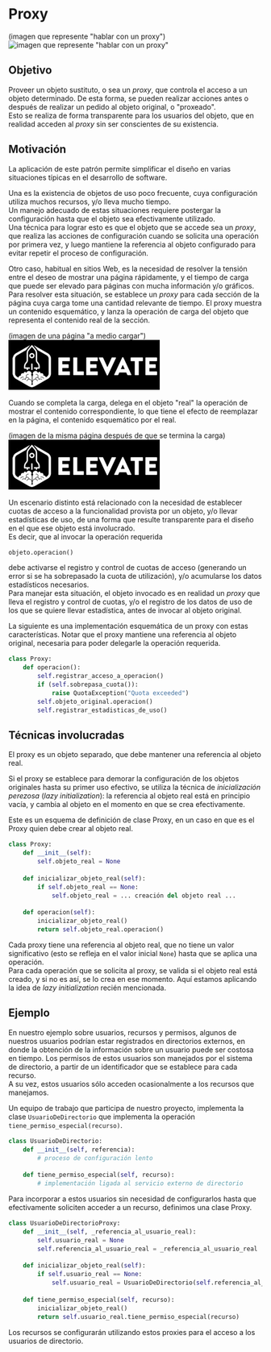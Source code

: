 # Proxy
(imagen que represente "hablar con un proxy")  
![imagen que represente "hablar con un proxy"](https://refactoring.guru/images/patterns/diagrams/proxy/solution-en.png) 

## Objetivo
Proveer un objeto sustituto, o sea un _proxy_, que controla el acceso a un objeto determinado. De esta forma, se pueden realizar acciones antes o después de realizar un pedido al objeto original, o "proxeado".  
Esto se realiza de forma transparente para los usuarios del objeto, que en realidad acceden al _proxy_ sin ser conscientes de su existencia.


## Motivación
La aplicación de este patrón permite simplificar el diseño en varias situaciones típicas en el desarrollo de software.

Una es la existencia de objetos de uso poco frecuente, cuya configuración utiliza muchos recursos, y/o lleva mucho tiempo.  
Un manejo adecuado de estas situaciones requiere postergar la configuración hasta que el objeto sea efectivamente utilizado.  
Una técnica para lograr esto es que el objeto que se accede sea un _proxy_, que realiza las acciones de configuración cuando se solicita una operación por primera vez, y luego mantiene la referencia al objeto configurado para evitar repetir el proceso de configuración.

Otro caso, habitual en sitios Web, es la necesidad de resolver la tensión entre el deseo de mostrar una página rápidamente, y el tiempo de carga que puede ser elevado para páginas con mucha información y/o gráficos.  
Para resolver esta situación, se establece un _proxy_ para cada sección de la página cuya carga tome una cantidad relevante de tiempo. El proxy muestra un contenido esquemático, y lanza la operación de carga del objeto que representa el contenido real de la sección. 

(imagen de una página "a medio cargar")  
![imagen de una página "a medio cargar"](../../images/logoelevate.jpg) 

Cuando se completa la carga, delega en el objeto "real" la operación de mostrar el contenido correspondiente, lo que tiene el efecto de reemplazar en la página, el contenido esquemático por el real.

(imagen de la misma página después de que se termina la carga)  
![imagen de la misma página después de que se termina la carga](../../images/logoelevate.jpg) 


Un escenario distinto está relacionado con la necesidad de establecer cuotas de acceso a la funcionalidad provista por un objeto, y/o llevar estadísticas de uso, de una forma que resulte transparente para el diseño en el que ese objeto está involucrado.  
Es decir, que al invocar la operación requerida
``` python
objeto.operacion()
```
debe activarse el registro y control de cuotas de acceso (generando un error si se ha sobrepasado la cuota de utilización), y/o acumularse los datos estadísticos necesarios.  
Para manejar esta situación, el objeto invocado es en realidad un _proxy_ que lleva el registro y control de cuotas, y/o el registro de los datos de uso de los que se quiere llevar estadística, antes de invocar al objeto original.  

La siguiente es una implementación esquemática de un proxy con estas características. Notar que el proxy mantiene una referencia al objeto original, necesaria para poder delegarle la operación requerida.
``` python
class Proxy:
    def operacion():
        self.registrar_acceso_a_operacion()
        if (self.sobrepasa_cuota()):
            raise QuotaException("Quota exceeded")
        self.objeto_original.operacion()
        self.registrar_estadisticas_de_uso()        
```


## Técnicas involucradas
El proxy es un objeto separado, que debe mantener una referencia al objeto real.  

Si el proxy se establece para demorar la configuración de los objetos originales hasta su primer uso efectivo, se utiliza la técnica de _inicialización perezosa_ (_lazy initialization_): la referencia al objeto real está en principio vacía, y cambia al objeto en el momento en que se crea efectivamente.

Este es un esquema de definición de clase Proxy, en un caso en que es el Proxy quien debe crear al objeto real.
``` python
class Proxy:
    def __init__(self):
        self.objeto_real = None
        
    def inicializar_objeto_real(self):
        if self.objeto_real == None:
            self.objeto_real = ... creación del objeto real ...

    def operacion(self):
        inicializar_objeto_real()
        return self.objeto_real.operacion()
```
Cada proxy tiene una referencia al objeto real, que no tiene un valor significativo (esto se refleja en el valor inicial `None`) hasta que se aplica una operación.  
Para cada operación que se solicita al proxy, se valida si el objeto real está creado, y si no es así, se lo crea en ese momento. Aquí estamos aplicando la idea de _lazy initialization_ recién mencionada.



## Ejemplo
En nuestro ejemplo sobre usuarios, recursos y permisos, algunos de nuestros usuarios podrían estar registrados en directorios externos, en donde la obtención de la información sobre un usuario puede ser costosa en tiempo. Los permisos de estos usuarios son manejados por el sistema de directorio, a partir de un identificador que se establece para cada recurso.  
A su vez, estos usuarios sólo acceden ocasionalmente a los recursos que manejamos.

Un equipo de trabajo que participa de nuestro proyecto, implementa la clase `UsuarioDeDirectorio` que implementa la operación `tiene_permiso_especial(recurso)`.
``` python
class UsuarioDeDirectorio:
    def __init__(self, referencia):
        # proceso de configuración lento
        
    def tiene_permiso_especial(self, recurso):
        # implementación ligada al servicio externo de directorio
```

Para incorporar a estos usuarios sin necesidad de configurarlos hasta que efectivamente soliciten acceder a un recurso, definimos una clase Proxy.
``` python
class UsuarioDeDirectorioProxy:
    def __init__(self, _referencia_al_usuario_real):
        self.usuario_real = None
        self.referencia_al_usuario_real = _referencia_al_usuario_real
        
    def inicializar_objeto_real(self):
        if self.usuario_real == None:
            self.usuario_real = UsuarioDeDirectorio(self.referencia_al_usuario_real)

    def tiene_permiso_especial(self, recurso):
        inicializar_objeto_real()
        return self.usuario_real.tiene_permiso_especial(recurso)
```

Los recursos se configurarán utilizando estos proxies para el acceso a los usuarios de directorio.



